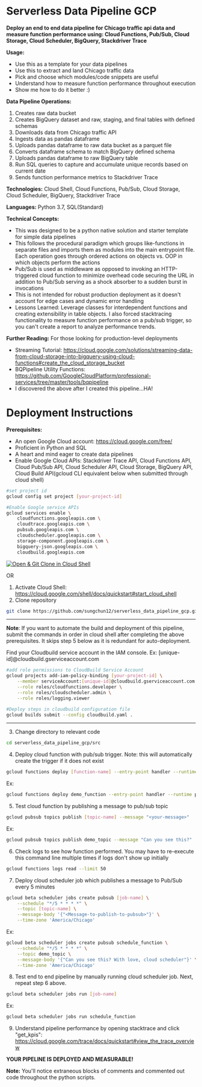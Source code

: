 # Serverless Data Pipeline GCP

**Deploy an end to end data pipeline for Chicago traffic api data and measure function performance using: Cloud Functions, Pub/Sub, Cloud Storage, Cloud Scheduler, BigQuery, Stackdriver Trace**

**Usage:**

- Use this as a template for your data pipelines
- Use this to extract and land Chicago traffic data
- Pick and choose which modules/code snippets are useful
- Understand how to measure function performance throughout execution
- Show me how to do it better :)

**Data Pipeline Operations:**

1. Creates raw data bucket
2. Creates BigQuery dataset and raw, staging, and final tables with defined schemas
3. Downloads data from Chicago traffic API
4. Ingests data as pandas dataframe
5. Uploads pandas dataframe to raw data bucket as a parquet file
6. Converts dataframe schema to match BigQuery defined schema
7. Uploads pandas dataframe to raw BigQuery table
8. Run SQL queries to capture and accumulate unique records based on current date
9. Sends function performance metrics to Stackdriver Trace

**Technologies:** Cloud Shell, Cloud Functions, Pub/Sub, Cloud Storage, Cloud Scheduler, BigQuery, Stackdriver Trace

**Languages:** Python 3.7, SQL(Standard)

**Technical Concepts:**

- This was designed to be a python native solution and starter template for simple data pipelines
- This follows the procedural paradigm which groups like-functions in separate files and imports them as modules into the main entrypoint file. Each operation goes through ordered actions on objects vs. OOP in which objects perform the actions
- Pub/Sub is used as middleware as opposed to invoking an HTTP-triggered cloud function to minimize overhead code securing the URL in addition to Pub/Sub serving as a shock absorber to a sudden burst in invocations
- This is not intended for robust production deployment as it doesn't account for edge cases and dynamic error handling
- Lessons Learned: Leverage classes for interdependent functions and creating extensibility in table objects. I also forced stacktracing functionality to measure function performance on a pub/sub trigger, so you can't create a report to analyze performance trends.

**Further Reading:** For those looking for production-level deployments

- Streaming Tutorial: <https://cloud.google.com/solutions/streaming-data-from-cloud-storage-into-bigquery-using-cloud-functions#create_the_cloud_storage_bucket>
- BQPipeline Utility Functions: <https://github.com/GoogleCloudPlatform/professional-services/tree/master/tools/bqpipeline>
- I discovered the above after I created this pipeline...HA!

# Deployment Instructions

**Prerequisites:**

- An open Google Cloud account: <https://cloud.google.com/free/>
- Proficient in Python and SQL
- A heart and mind eager to create data pipelines
- Enable Google Cloud APIs: Stackdriver Trace API, Cloud Functions API, Cloud Pub/Sub API, Cloud Scheduler API, Cloud Storage, BigQuery API, Cloud Build API(gcloud CLI equivalent below when submitted through cloud shell)

```bash
#set project id
gcloud config set project [your-project-id]
```

```bash
#Enable Google service APIs
gcloud services enable \
    cloudfunctions.googleapis.com \
    cloudtrace.googleapis.com \
    pubsub.googleapis.com \
    cloudscheduler.googleapis.com \
    storage-component.googleapis.com \
    bigquery-json.googleapis.com \
    cloudbuild.googleapis.com
```

[![Open & Git Clone in Cloud Shell](//gstatic.com/cloudssh/images/open-btn.svg)](https://console.cloud.google.com/cloudshell/editor?cloudshell_git_repo=https://github.com/sungchun12/serverless_data_pipeline_gcp.git)

OR

1.  Activate Cloud Shell: <https://cloud.google.com/shell/docs/quickstart#start_cloud_shell>
2.  Clone repository

```bash
git clone https://github.com/sungchun12/serverless_data_pipeline_gcp.git
```

---

**Note**: If you want to automate the build and deployment of this pipeline, submit the commands in order in cloud shell after completing the above prerequisites. It skips step 5 below as it is redundant for auto-deployment.

Find your Cloudbuild service account in the IAM console. Ex: [unique-id]@cloudbuild.gserviceaccount.com

```bash
#add role permissions to CloudBuild Service Account
gcloud projects add-iam-policy-binding [your-project-id] \
    --member serviceAccount:[unique-id]@cloudbuild.gserviceaccount.com \
    --role roles/cloudfunctions.developer \
    --role roles/cloudscheduler.admin \
    --role roles/logging.viewer
```

```bash
#Deploy steps in cloudbuild configuration file
gcloud builds submit --config cloudbuild.yaml .
```

---

3.  Change directory to relevant code

```bash
cd serverless_data_pipeline_gcp/src
```

4.  Deploy cloud function with pub/sub trigger. Note: this will automatically create the trigger if it does not exist

```bash
gcloud functions deploy [function-name] --entry-point handler --runtime python37 --trigger-topic [topic-name]
```

Ex:

```bash
gcloud functions deploy demo_function --entry-point handler --runtime python37 --trigger-topic demo_topic
```

5.  Test cloud function by publishing a message to pub/sub topic

```bash
gcloud pubsub topics publish [topic-name] --message "<your-message>"
```

Ex:

```bash
gcloud pubsub topics publish demo_topic --message "Can you see this?"
```

6.  Check logs to see how function performed. You may have to re-execute this command line multiple times if logs don't show up initially

```bash
gcloud functions logs read --limit 50
```

7.  Deploy cloud scheduler job which publishes a message to Pub/Sub every 5 minutes

```bash
gcloud beta scheduler jobs create pubsub [job-name] \
    --schedule "*/5 * * * *" \
    --topic [topic-name] \
    --message-body '{"<Message-to-publish-to-pubsub>"}' \
    --time-zone 'America/Chicago'
```

Ex:

```bash
gcloud beta scheduler jobs create pubsub schedule_function \
    --schedule "*/5 * * * *" \
    --topic demo_topic \
    --message-body '{"Can you see this? With love, cloud scheduler"}' \
    --time-zone 'America/Chicago'
```

8.  Test end to end pipeline by manually running cloud scheduler job. Next, repeat step 6 above.

```bash
gcloud beta scheduler jobs run [job-name]
```

Ex:

```bash
gcloud beta scheduler jobs run schedule_function
```

9.  Understand pipeline performance by opening stacktrace and click "get_kpis": https://cloud.google.com/trace/docs/quickstart#view_the_trace_overview

**YOUR PIPELINE IS DEPLOYED AND MEASURABLE!**

**Note:** You'll notice extraneous blocks of comments and commented out code throughout the python scripts.
